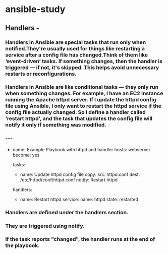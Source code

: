 # ansible-study
## Handlers - 
### Handlers in Ansible are special tasks that run only when notified.They're usually used for things like restarting a service after a config file has changed.Think of them like ‘event-driven’ tasks. If something changes, then the handler is triggered — if not, it's skipped. This helps avoid unnecessary restarts or reconfigurations.


### Handlers in Ansible are like conditional tasks — they only run when something changes. For example, I have an EC2 instance running the Apache httpd server. If I update the httpd config file using Ansible, I only want to restart the httpd service if the config file actually changed. So I define a handler called 'restart httpd', and the task that updates the config file will notify it only if something was modified.

### ---
- name: Example Playbook with httpd and handler
  hosts: webserver
  become: yes

  tasks:
    - name: Update httpd config file
      copy:
        src: httpd.conf
        dest: /etc/httpd/conf/httpd.conf
      notify: Restart httpd

  handlers:
    - name: Restart httpd
      service:
        name: httpd
        state: restarted





### Handlers are defined under the handlers section.

### They are triggered using notify.

### If the task reports "changed", the handler runs at the end of the playbook.
